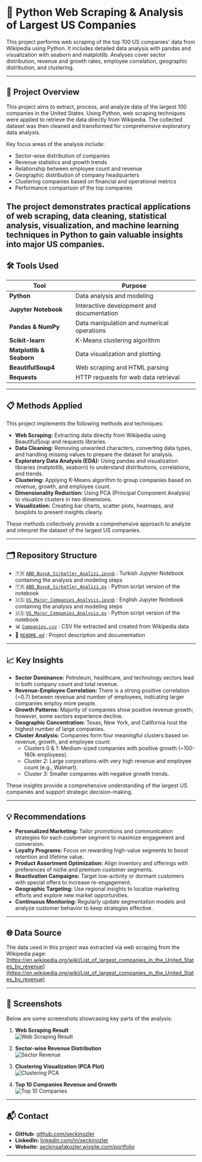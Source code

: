 # 📡 Python Web Scraping & Analysis of Largest US Companies

This project performs web scraping of the top 100 US companies' data from Wikipedia using Python. It includes detailed data analysis with pandas and visualization with seaborn and matplotlib. Analyses cover sector distribution, revenue and growth rates, employee correlation, geographic distribution, and clustering.

---

## 📌 Project Overview

This project aims to extract, process, and analyze data of the largest 100 companies in the United States. Using Python, web scraping techniques were applied to retrieve the data directly from Wikipedia. The collected dataset was then cleaned and transformed for comprehensive exploratory data analysis.

Key focus areas of the analysis include:

- Sector-wise distribution of companies  
- Revenue statistics and growth trends  
- Relationship between employee count and revenue  
- Geographic distribution of company headquarters  
- Clustering companies based on financial and operational metrics  
- Performance comparison of the top companies  

The project demonstrates practical applications of web scraping, data cleaning, statistical analysis, visualization, and machine learning techniques in Python to gain valuable insights into major US companies.
---

## 🛠️ Tools Used

| Tool                 | Purpose                                         |
|----------------------|------------------------------------------------|
| **Python**           | Data analysis and modeling                      |
| **Jupyter Notebook** | Interactive development and documentation      |
| **Pandas & NumPy**   | Data manipulation and numerical operations      |
| **Scikit-learn**     | K-Means clustering algorithm                    |
| **Matplotlib & Seaborn** | Data visualization and plotting             |
| **BeautifulSoup4**   | Web scraping and HTML parsing                   |
| **Requests**         | HTTP requests for web data retrieval            |

---

## 📋 Methods Applied

This project implements the following methods and techniques:

- **Web Scraping:** Extracting data directly from Wikipedia using BeautifulSoup and requests libraries.  
- **Data Cleaning:** Removing unwanted characters, converting data types, and handling missing values to prepare the dataset for analysis.  
- **Exploratory Data Analysis (EDA):** Using pandas and visualization libraries (matplotlib, seaborn) to understand distributions, correlations, and trends.  
- **Clustering:** Applying K-Means algorithm to group companies based on revenue, growth, and employee count.  
- **Dimensionality Reduction:** Using PCA (Principal Component Analysis) to visualize clusters in two dimensions.  
- **Visualization:** Creating bar charts, scatter plots, heatmaps, and boxplots to present insights clearly.

These methods collectively provide a comprehensive approach to analyze and interpret the dataset of the largest US companies.

---

## 🗂️ Repository Structure
- 🇹🇷 [`ABD_Buyuk_Sirketler_Analizi.ipynb`](ABD_Buyuk_Sirketler_Analizi.ipynb) : Turkish Jupyter Notebook containing the analysis and modeling steps  
- 🇹🇷 [`ABD_Buyuk_Sirketler_Analizi.py`](ABD_Buyuk_Sirketler_Analizi.py) : Python script version of the notebook 
- 🇺🇸 [`US_Major_Companies_Analysis.ipynb`](US_Major_Companies_Analysis.ipynb) : English Jupyter Notebook containing the analysis and modeling steps  
- 🇺🇸 [`US_Major_Companies_Analysis.py`](US_Major_Companies_Analysis.py) : Python script version of the notebook  
- 📊 [`Companies.csv`](Companies.csv) : CSV file extracted and created from Wikipedia data
- 📄 [`README.md`](README.md) : Project description and documentation  

---

## 📈 Key Insights

- **Sector Dominance:** Petroleum, healthcare, and technology sectors lead in both company count and total revenue.  
- **Revenue-Employee Correlation:** There is a strong positive correlation (~0.7) between revenue and number of employees, indicating larger companies employ more people.  
- **Growth Patterns:** Majority of companies show positive revenue growth; however, some sectors experience decline.  
- **Geographic Concentration:** Texas, New York, and California host the highest number of large companies.  
- **Cluster Analysis:** Companies form four meaningful clusters based on revenue, growth, and employee count:  
  - Clusters 0 & 1: Medium-sized companies with positive growth (~150-160k employees).  
  - Cluster 2: Large corporations with very high revenue and employee count (e.g., Walmart).  
  - Cluster 3: Smaller companies with negative growth trends.

These insights provide a comprehensive understanding of the largest US companies and support strategic decision-making.

---

## 💡 Recommendations

- **Personalized Marketing:** Tailor promotions and communication strategies for each customer segment to maximize engagement and conversion.  
- **Loyalty Programs:** Focus on rewarding high-value segments to boost retention and lifetime value.  
- **Product Assortment Optimization:** Align inventory and offerings with preferences of niche and premium customer segments.  
- **Reactivation Campaigns:** Target low-activity or dormant customers with special offers to increase re-engagement.  
- **Geographic Targeting:** Use regional insights to localize marketing efforts and explore new market opportunities.  
- **Continuous Monitoring:** Regularly update segmentation models and analyze customer behavior to keep strategies effective.  

---

## 🌐 Data Source

The data used in this project was extracted via web scraping from the Wikipedia page:  
[https://en.wikipedia.org/wiki/List_of_largest_companies_in_the_United_States_by_revenue](https://en.wikipedia.org/wiki/List_of_largest_companies_in_the_United_States_by_revenue)

---

## 📸 Screenshots

Below are some screenshots showcasing key parts of the analysis:

1. **Web Scraping Result**  
   ![Web Scraping Result](screenshots/web_scraping_result.png)

2. **Sector-wise Revenue Distribution**  
   ![Sector Revenue](screenshots/sector_revenue.png)

3. **Clustering Visualization (PCA Plot)**  
   ![Clustering PCA](screenshots/clustering_pca.png)

4. **Top 10 Companies Revenue and Growth**  
   ![Top 10 Companies](screenshots/top10_companies.png)
---

## 📬 Contact

- **GitHub:** [github.com/seckinozler](https://github.com/seckinozler)  
- **LinkedIn:** [linkedin.com/in/seckinozler](https://www.linkedin.com/in/seckinozler/)  
- **Website:** [seckinsafakozler.wixsite.com/portfolio](https://seckinsafakozler.wixsite.com/portfolio)

---

